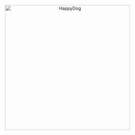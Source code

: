 <p align="center"><img src="https://i.pinimg.com/originals/95/1e/30/951e30d2900f2ffbbe515fa2fa6000c7.gif" alt="HappyDog" width="400"/></p>
